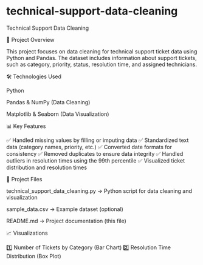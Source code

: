 # technical-support-data-cleaning

Technical Support Data Cleaning

📌 Project Overview

This project focuses on data cleaning for technical support ticket data using Python and Pandas. The dataset includes information about support tickets, such as category, priority, status, resolution time, and assigned technicians.

🛠️ Technologies Used

Python

Pandas & NumPy (Data Cleaning)

Matplotlib & Seaborn (Data Visualization)

📊 Key Features

✅ Handled missing values by filling or imputing data ✅ Standardized text data (category names, priority, etc.) ✅ Converted date formats for consistency ✅ Removed duplicates to ensure data integrity ✅ Handled outliers in resolution times using the 99th percentile ✅ Visualized ticket distribution and resolution times

📂 Project Files

technical_support_data_cleaning.py → Python script for data cleaning and visualization

sample_data.csv → Example dataset (optional)

README.md → Project documentation (this file)

📈 Visualizations

1️⃣ Number of Tickets by Category (Bar Chart) 2️⃣ Resolution Time Distribution (Box Plot)

